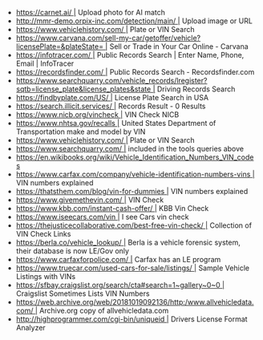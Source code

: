 - https://carnet.ai/ | Upload photo for AI match
- http://mmr-demo.orpix-inc.com/detection/main/ | Upload image or URL
- https://www.vehiclehistory.com/ | Plate or VIN Search
- https://www.carvana.com/sell-my-car/getoffer/vehicle?licensePlate=&plateState= | Sell or Trade in Your Car Online - Carvana
- https://infotracer.com/ | Public Records Search | Enter Name, Phone, Email | InfoTracer
- https://recordsfinder.com/ | Public Records Search - Recordsfinder.com
- https://www.searchquarry.com/vehicle_records/lregister?sqtb=license_plate&license_plates&state | Driving Records Search
- https://findbyplate.com/US/ | License Plate Search in USA
- https://search.illicit.services/ | Records Result - 0 Results
- https://www.nicb.org/vincheck | VIN Check NICB
- https://www.nhtsa.gov/recalls | United States Department of Transportation make and model by VIN
- https://www.vehiclehistory.com/ | Plate or VIN Search
- https://www.searchquarry.com/ | included in the tools queries above
- https://en.wikibooks.org/wiki/Vehicle_Identification_Numbers_VIN_codes
- https://www.carfax.com/company/vehicle-identification-numbers-vins | VIN numbers explained 
- https://thatsthem.com/blog/vin-for-dummies | VIN numbers explained
- https://www.givemethevin.com/ | VIN Check
- https://www.kbb.com/instant-cash-offer/ | KBB Vin Check
- https://www.iseecars.com/vin | I see Cars vin check
- https://thejusticecollaborative.com/best-free-vin-check/ | Collection of VIN Check Links
- https://berla.co/vehicle_lookup/ | Berla is a vehicle forensic system, their database is now LE/Gov only
- https://www.carfaxforpolice.com/ | Carfax has an LE program
- https://www.truecar.com/used-cars-for-sale/listings/ | Sample Vehicle Listings with VINs
- https://sfbay.craigslist.org/search/cta#search=1~gallery~0~0 | Craigslist Sometimes Lists VIN Numbers
- https://web.archive.org/web/20181019092136/http:/www.allvehicledata.com/ | Archive.org copy of allvehicledata.com
- http://highprogrammer.com/cgi-bin/uniqueid | Drivers License Format Analyzer
